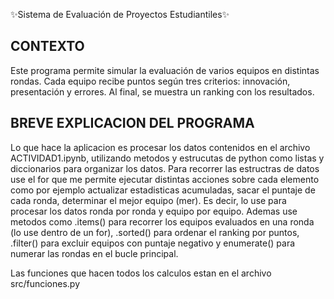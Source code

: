 ✨Sistema de Evaluación de Proyectos Estudiantiles✨

## CONTEXTO
Este programa permite simular la evaluación de varios equipos en distintas rondas. Cada equipo recibe puntos según tres criterios: innovación, presentación y errores. Al final, se muestra un ranking con los resultados.

## BREVE EXPLICACION DEL PROGRAMA 
Lo que hace la aplicacion es procesar los datos contenidos en el archivo ACTIVIDAD1.ipynb, utilizando metodos y estrucutas de python como listas y diccionarios para organizar los datos. Para recorrer las estructras de datos use el for que me permite ejecutar distintas acciones sobre cada elemento como por ejemplo actualizar estadisticas acumuladas, sacar el puntaje de cada ronda, determinar el mejor equipo (mer). Es decir, lo use para procesar los datos ronda por ronda y equipo por equipo.
Ademas use metodos como .items() para recorrer los equipos evaluados en una ronda (lo use dentro de un for), .sorted() para ordenar el ranking por puntos, .filter() para excluir equipos con puntaje negativo y enumerate() para numerar las rondas en el bucle principal.

Las funciones que hacen todos los calculos estan en el archivo src/funciones.py
